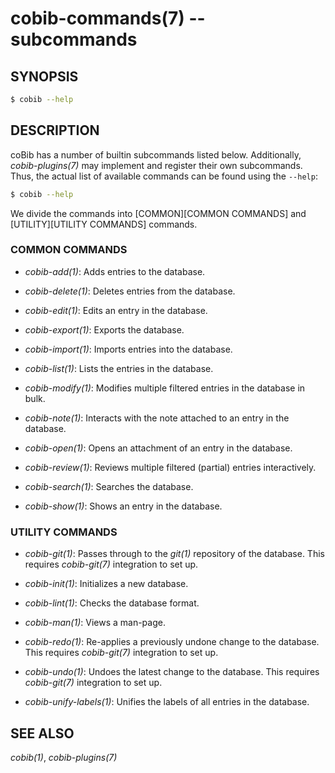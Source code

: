 cobib-commands(7) -- subcommands
================================

## SYNOPSIS

```bash
$ cobib --help
```

## DESCRIPTION

coBib has a number of builtin subcommands listed below.
Additionally, *cobib-plugins(7)* may implement and register their own subcommands.
Thus, the actual list of available commands can be found using the `--help`:
```bash
$ cobib --help
```

We divide the commands into [COMMON][COMMON COMMANDS] and [UTILITY][UTILITY COMMANDS] commands.

### COMMON COMMANDS

  * *cobib-add(1)*:
    Adds entries to the database.

  * *cobib-delete(1)*:
    Deletes entries from the database.

  * *cobib-edit(1)*:
    Edits an entry in the database.

  * *cobib-export(1)*:
    Exports the database.

  * *cobib-import(1)*:
    Imports entries into the database.

  * *cobib-list(1)*:
    Lists the entries in the database.

  * *cobib-modify(1)*:
    Modifies multiple filtered entries in the database in bulk.

  * *cobib-note(1)*:
    Interacts with the note attached to an entry in the database.

  * *cobib-open(1)*:
    Opens an attachment of an entry in the database.

  * *cobib-review(1)*:
    Reviews multiple filtered (partial) entries interactively.

  * *cobib-search(1)*:
    Searches the database.

  * *cobib-show(1)*:
    Shows an entry in the database.

### UTILITY COMMANDS

  * *cobib-git(1)*:
    Passes through to the _git(1)_ repository of the database.
    This requires *cobib-git(7)* integration to set up.

  * *cobib-init(1)*:
    Initializes a new database.

  * *cobib-lint(1)*:
    Checks the database format.

  * *cobib-man(1)*:
    Views a man-page.

  * *cobib-redo(1)*:
    Re-applies a previously undone change to the database.
    This requires *cobib-git(7)* integration to set up.

  * *cobib-undo(1)*:
    Undoes the latest change to the database.
    This requires *cobib-git(7)* integration to set up.

  * *cobib-unify-labels(1)*:
    Unifies the labels of all entries in the database.

## SEE ALSO

*cobib(1)*, *cobib-plugins(7)*

[//]: # ( vim: set ft=markdown tw=0: )
